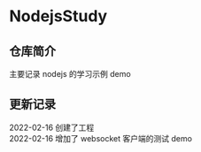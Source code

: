 # NodejsStudy

## 仓库简介

主要记录 nodejs 的学习示例 demo

## 更新记录

2022-02-16 创建了工程  
2022-02-16 增加了 websocket 客户端的测试 demo
